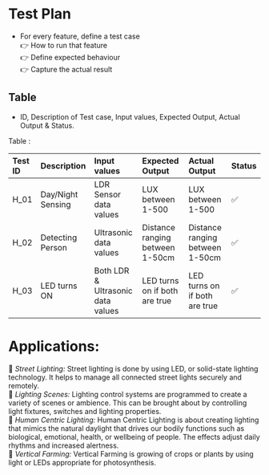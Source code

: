 # Test Plan
* For every feature, define a test case </br>
 :point_right: How to run that feature </br>
 :point_right: Define expected behaviour </br>
 :point_right: Capture the actual result

## Table
* ID, Description of Test case, Input values, Expected Output, Actual Output & Status.</br>

Table : </br>

|Test ID|	Description|	Input values|	Expected Output| Actual Output | Status|
|:------|:-----------|:-------|:-------|:---|:---|
| H_01 |	Day/Night Sensing|	LDR Sensor data values | LUX between 1-500 |  LUX between 1-500 | ✅|
| H_02 |	Detecting Person | Ultrasonic data values	|	Distance ranging between 1-50cm | Distance ranging between 1-50cm | ✅|
| H_03 |	LED turns ON |	Both LDR & Ultrasonic data values | LED turns on if both are true | LED turns on if both are true | ✅|



# Applications:

🔹 _Street Lighting:_ Street lighting is done by using LED, or solid-state lighting technology. It helps to manage all connected street lights securely and remotely.</br>
🔹 _Lighting Scenes:_ Lighting control systems are programmed to create a variety of scenes or ambience. This can be brought about by controlling light fixtures, switches and lighting properties.</br>
🔹 _Human Centric Lighting:_ Human Centric Lighting is about creating lighting that mimics the natural daylight that drives our bodily functions such as biological, emotional, health, or wellbeing of people. The effects adjust daily rhythms and increased alertness.</br>
🔹 _Vertical Farming:_ Vertical Farming is growing of crops or plants by using light or LEDs appropriate for photosynthesis.</br>
